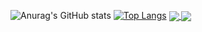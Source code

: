 ![Anurag's GitHub stats](https://github-readme-stats.vercel.app/api?username=bdjdndn&show_icons=true&theme=radical)
[![Top Langs](https://github-readme-stats.vercel.app/api/top-langs/?username=bdjdndn&layout=compact)](https://github.com/bdjdndn/github-readme-stats)
<a href="https://github.com/anuraghazra/github-readme-stats">
  <img align="center" src="https://github-readme-stats.vercel.app/api?username=bdjdndn&show_icons=true&theme=radical" />
</a>
<a href="https://github.com/bdjdndn/convoychat">
  <img align="center" src="https://github-readme-stats.vercel.app/api/top-langs/?username=bdjdndn&layout=compact" />
</a>
